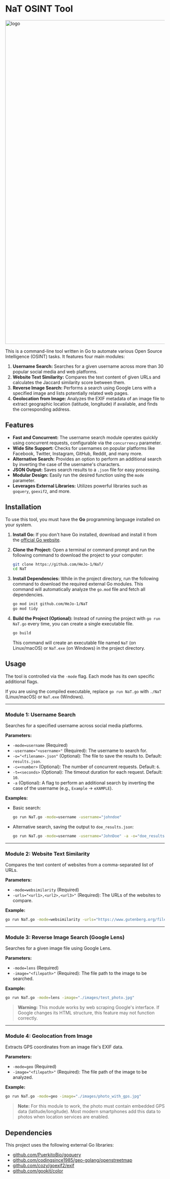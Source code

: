 
# NaT OSINT Tool

<img width="1024" height="1024" alt="logo" src="https://github.com/user-attachments/assets/ad219fb0-d1d9-4fae-afb9-b78b43c37add" />


This is a command-line tool written in Go to automate various Open Source Intelligence (OSINT) tasks. It features four main modules:

1.  **Username Search:** Searches for a given username across more than 30 popular social media and web platforms.
2.  **Website Text Similarity:** Compares the text content of given URLs and calculates the Jaccard similarity score between them.
3.  **Reverse Image Search:** Performs a search using Google Lens with a specified image and lists potentially related web pages.
4.  **Geolocation from Image:** Analyzes the EXIF metadata of an image file to extract geographic location (latitude, longitude) if available, and finds the corresponding address.

## Features

-   **Fast and Concurrent:** The username search module operates quickly using concurrent requests, configurable via the `concurrency` parameter.
-   **Wide Site Support:** Checks for usernames on popular platforms like Facebook, Twitter, Instagram, GitHub, Reddit, and many more.
-   **Alternative Search:** Provides an option to perform an additional search by inverting the case of the username's characters.
-   **JSON Output:** Saves search results to a `.json` file for easy processing.
-   **Modular Design:** Easily run the desired function using the `mode` parameter.
-   **Leverages External Libraries:** Utilizes powerful libraries such as `goquery`, `goexif2`, and more.

## Installation

To use this tool, you must have the **Go** programming language installed on your system.

1.  **Install Go:**
    If you don't have Go installed, download and install it from the [official Go website](https://go.dev/doc/install).

2.  **Clone the Project:**
    Open a terminal or command prompt and run the following command to download the project to your computer:
    ```sh
    git clone https://github.com/HeJo-1/NaT/
    cd NaT
    ```

3.  **Install Dependencies:**
    While in the project directory, run the following command to download the required external Go modules. This command will automatically analyze the `go.mod` file and fetch all dependencies.
    ```sh
    go mod init github.com/HeJo-1/NaT
    go mod tidy
    ```

4.  **Build the Project (Optional):**
    Instead of running the project with `go run NaT.go` every time, you can create a single executable file.
    ```sh
    go build
    ```
    This command will create an executable file named `NaT` (on Linux/macOS) or `NaT.exe` (on Windows) in the project directory.

## Usage

The tool is controlled via the `-mode` flag. Each mode has its own specific additional flags.

If you are using the compiled executable, replace `go run NaT.go` with `./NaT` (Linux/macOS) or `NaT.exe` (Windows).

---

### Module 1: Username Search

Searches for a specified username across social media platforms.

**Parameters:**

-   `-mode=username` (Required)
-   `-username="<username>"` (Required): The username to search for.
-   `-o="<filename>.json"` (Optional): The file to save the results to. Default: `results.json`.
-   `-c=<number>` (Optional): The number of concurrent requests. Default: `6`.
-   `-t=<seconds>` (Optional): The timeout duration for each request. Default: `10`.
-   `-a` (Optional): A flag to perform an additional search by inverting the case of the username (e.g., `Example` -> `eXAMPLE`).

**Examples:**

-   Basic search:
    ```sh
    go run NaT.go -mode=username -username="johndoe"
    ```

-   Alternative search, saving the output to `doe_results.json`:
    ```sh
    go run NaT.go -mode=username -username="JohnDoe" -a -o="doe_results.json"
    ```

---

### Module 2: Website Text Similarity

Compares the text content of websites from a comma-separated list of URLs.

**Parameters:**

-   `-mode=websimilarity` (Required)
-   `-urls="<url1>,<url2>,<url3>"` (Required): The URLs of the websites to compare.

**Example:**

```sh
go run NaT.go -mode=websimilarity -urls="https://www.gutenberg.org/files/1342/1342-h/1342-h.htm,https://www.gutenberg.org/files/98/98-h/98-h.htm"
```

---

### Module 3: Reverse Image Search (Google Lens)

Searches for a given image file using Google Lens.

**Parameters:**

-   `-mode=lens` (Required)
-   `-image="<filepath>"` (Required): The file path to the image to be searched.

**Example:**

```sh
go run NaT.go -mode=lens -image="./images/test_photo.jpg"
```

> **Warning:** This module works by web scraping Google's interface. If Google changes its HTML structure, this feature may not function correctly.

---

### Module 4: Geolocation from Image

Extracts GPS coordinates from an image file's EXIF data.

**Parameters:**

-   `-mode=geo` (Required)
-   `-image="<filepath>"` (Required): The file path of the image to be analyzed.

**Example:**

```sh
go run NaT.go -mode=geo -image="./images/photo_with_gps.jpg"
```

> **Note:** For this module to work, the photo must contain embedded GPS data (latitude/longitude). Most modern smartphones add this data to photos when location services are enabled.

## Dependencies

This project uses the following external Go libraries:

-   [github.com/PuerkitoBio/goquery](https://github.com/PuerkitoBio/goquery)
-   [github.com/codingsince1985/geo-golang/openstreetmap](https://github.com/codingsince1985/geo-golang)
-   [github.com/cozy/goexif2/exif](https://github.com/cozy/goexif2)
-   [github.com/gookit/color](https://github.com/gookit/color)
